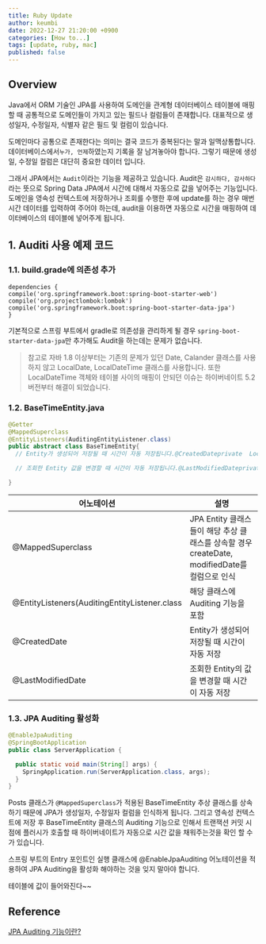 ```yaml
---
title: Ruby Update
author: keumbi
date: 2022-12-27 21:20:00 +0900
categories: [How to...]
tags: [update, ruby, mac]
published: false
---
```


## Overview

Java에서 ORM 기술인 JPA를 사용하여 도메인을 관계형 데이터베이스 테이블에 매핑할 때 공통적으로 도메인들이 가지고 있는 필드나 컬럼들이 존재합니다. 대표적으로 생성일자, 수정일자, 식별자 같은 필드 및 컬럼이 있습니다.

도메인마다 공통으로 존재한다는 의미는 결국 코드가 중복된다는 말과 일맥상통합니다. 데이터베이스에서`누가, 언제`하였는지 기록을 잘 남겨놓아야 합니다. 그렇기 때문에 생성일, 수정일 컬럼은 대단히 중요한 데이터 입니다.

그래서 JPA에서는 `Audit`이라는 기능을 제공하고 있습니다. Audit은 `감시하다, 감사하다`라는 뜻으로 Spring Data JPA에서 시간에 대해서 자동으로 값을 넣어주는 기능입니다. 도메인을 영속성 컨텍스트에 저장하거나 조회를 수행한 후에 update를 하는 경우 매번 시간 데이터를 입력하여 주어야 하는데, audit을 이용하면 자동으로 시간을 매핑하여 데이터베이스의 테이블에 넣어주게 됩니다.

## 1. Auditi 사용 예제 코드

### 1.1. build.grade에 의존성 추가

```
dependencies {
compile('org.springframework.boot:spring-boot-starter-web')
compile('org.projectlombok:lombok')
compile('org.springframework.boot:spring-boot-starter-data-jpa')
}
```

기본적으로 스프링 부트에서 gradle로 의존성을 관리하게 될 경우 `spring-boot-starter-data-jpa`만 추가해도 Audit을 하는데는 문제가 없습니다.

> 참고로 자바 1.8 이상부터는 기존의 문제가 있던 Date, Calander 클래스를 사용하지 않고 LocalDate, LocalDateTime 클래스를 사용합니다. 또한 LocalDateTime 객체와 테이블 사이의 매핑이 안되던 이슈는 하이버네이트 5.2 버전부터 해결이 되었습니다.


### 1.2. BaseTimeEntity.java

```java
@Getter
@MappedSuperclass
@EntityListeners(AuditingEntityListener.class)
public abstract class BaseTimeEntity{
  // Entity가 생성되어 저장될 때 시간이 자동 저장됩니다.@CreatedDateprivate  LocalDateTime createdDate;

  // 조회한 Entity 값을 변경할 때 시간이 자동 저장됩니다.@LastModifiedDateprivate LocalDateTime modifiedDate;

}
```

| 어노테이션 | 설명 |
| --- | --- |
| @MappedSuperclass | JPA Entity 클래스들이 해당 추상 클래스를 상속할 경우 createDate, modifiedDate를 컬럼으로 인식 |
| @EntityListeners(AuditingEntityListener.class | 해당 클래스에 Auditing 기능을 포함 |
| @CreatedDate | Entity가 생성되어 저장될 때 시간이 자동 저장 |
| @LastModifiedDate | 조회한 Entity의 값을 변경할 때 시간이 자동 저장 |

### 1.3. JPA Auditing 활성화

```java
@EnableJpaAuditing
@SpringBootApplication
public class ServerApplication {

  public static void main(String[] args) {
    SpringApplication.run(ServerApplication.class, args);
  }
}

```

Posts 클래스가 `@MappedSuperclass`가 적용된 BaseTimeEntity 추상 클래스를 상속하기 때문에 JPA가 생성일자, 수정일자 컬럼을 인식하게 됩니다. 그리고 영속성 컨텍스트에 저장 후 BaseTimeEntity 클래스의 Auditing 기능으로 인해서 트랜잭션 커밋 시점에 플러시가 호출할 때 하이버네이트가 자동으로 시간 값을 채워주는것을 확인 할 수가 있습니다.

스프링 부트의 Entry 포인트인 실행 클래스에 @EnableJpaAuditing 어노테이션을 적용하여 JPA Auditing을 활성화 해야하는 것을 잊지 말아야 합니다.



테이블에 값이 들어와진다~~


## Reference

[JPA Auditing 기능이란?](https://webcoding-start.tistory.com/53)
